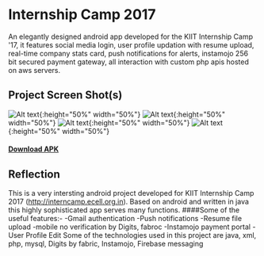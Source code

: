 # Internship Camp 2017

An elegantly designed android app developed for the KIIT Internship Camp '17, it features social media login, user profile updation with resume upload, real-time company stats card, push notifications for alerts, instamojo 256 bit secured payment gateway, all interaction with custom php apis hosted on aws servers.

## Project Screen Shot(s)

![Alt text](/app/ss1.jpg "SS1"){:height="50%" width="50%"}
![Alt text](/app/ss2.jpg "SS2"){:height="50%" width="50%"}
![Alt text](/app/ss3.jpg "SS3"){:height="50%" width="50%"}
![Alt text](/app/ss3.jpg "SS4"){:height="50%" width="50%"}	

#### [Download APK](https://himanshu.cloud/demo/ic17_android.apk)

## Reflection 

This is a very intersting android project developed for KIIT Internship Camp 2017 (http://interncamp.ecell.org.in). Based on android and written in java this highly sophisticated app serves many functions.
####Some of the useful features:-
	-Gmail authentication
	-Push notifications
	-Resume file upload
	-mobile no verification by Digits, fabroc
	-Instamojo payment portal
	-User Profile Edit
Some of the technologies used in this project are java, xml, php, mysql, Digits by fabric, Instamojo, Firebase messaging
